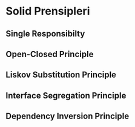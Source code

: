 # Solid Prensipleri

## Single Responsibilty
 
## Open-Closed Principle
 
## Liskov Substitution Principle
 
## Interface Segregation Principle
 
## Dependency Inversion Principle
